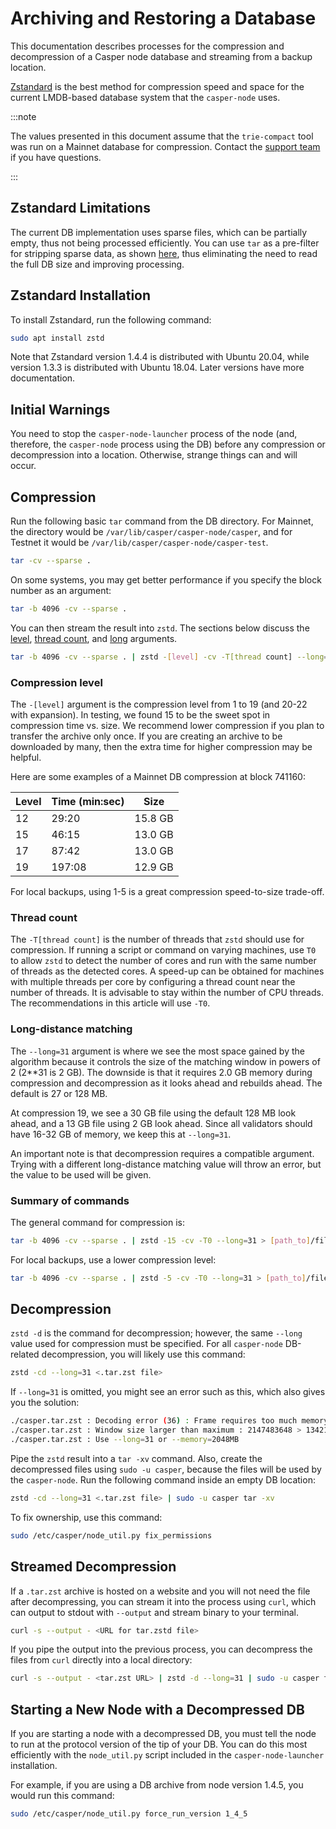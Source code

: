 # Archiving and Restoring a Database

This documentation describes processes for the compression and decompression of a Casper node database and streaming from a backup location.

[Zstandard](http://facebook.github.io/zstd/) is the best method for compression speed and space for the current LMDB-based database system that the `casper-node` uses. 

:::note

The values presented in this document assume that the `trie-compact` tool was run on a Mainnet database for compression. Contact the [support team](https://support.casperlabs.io/hc/en-gb) if you have questions.

:::

## Zstandard Limitations

The current DB implementation uses sparse files, which can be partially empty, thus not being processed efficiently. You can use `tar` as a pre-filter for stripping sparse data, as shown [here](#compression), thus eliminating the need to read the full DB size and improving processing.

## Zstandard Installation

To install Zstandard, run the following command:

```bash
sudo apt install zstd
```

Note that Zstandard version 1.4.4 is distributed with Ubuntu 20.04, while version 1.3.3 is distributed with Ubuntu 18.04. Later versions have more documentation. 

## Initial Warnings

You need to stop the `casper-node-launcher` process of the node (and, therefore, the `casper-node` process using the DB) before any compression or decompression into a location. Otherwise, strange things can and will occur.

## Compression

Run the following basic `tar` command from the DB directory. For Mainnet, the directory would be `/var/lib/casper/casper-node/casper`, and for Testnet it would be `/var/lib/casper/casper-node/casper-test`.

```bash
tar -cv --sparse .
```

On some systems, you may get better performance if you specify the block number as an argument:

```bash
tar -b 4096 -cv --sparse .
```

You can then stream the result into `zstd`. The sections below discuss the [level](#compression-level), [thread count](#thread-count), and [long](#long-distance-matching) arguments.

```bash
tar -b 4096 -cv --sparse . | zstd -[level] -cv -T[thread count] --long=31 > [path_to]/file.tar.zst
```

### Compression level 

The `-[level]` argument is the compression level from 1 to 19 (and 20-22 with expansion). In testing, we found 15 to be the sweet spot in compression time vs. size. We recommend lower compression if you plan to transfer the archive only once. If you are creating an archive to be downloaded by many, then the extra time for higher compression may be helpful.

Here are some examples of a Mainnet DB compression at block 741160:

| Level   | Time (min:sec)  | Size    |
|---------|-----------------|---------|
| 12      | 29:20           | 15.8 GB |
| 15      | 46:15           | 13.0 GB |
| 17      | 87:42           | 13.0 GB |
| 19      | 197:08          | 12.9 GB |

For local backups, using 1-5 is a great compression speed-to-size trade-off.  

### Thread count

The `-T[thread count]` is the number of threads that `zstd` should use for compression. If running a script or command on varying machines, use `T0` to allow `zstd` to detect the number of cores and run with the same number of threads as the detected cores. A speed-up can be obtained for machines with multiple threads per core by configuring a thread count near the number of threads. It is advisable to stay within the number of CPU threads. The recommendations in this article will use `-T0`.

### Long-distance matching

The `--long=31` argument is where we see the most space gained by the algorithm because it controls the size of the matching window in powers of 2 (2**31 is 2 GB). The downside is that it requires 2.0 GB memory during compression and decompression as it looks ahead and rebuilds ahead. The default is 27 or 128 MB.

At compression 19, we see a 30 GB file using the default 128 MB look ahead, and a 13 GB file using 2 GB look ahead. Since all validators should have 16-32 GB of memory, we keep this at `--long=31`.

An important note is that decompression requires a compatible argument. Trying with a different long-distance matching value will throw an error, but the value to be used will be given.

### Summary of commands

The general command for compression is:

```bash
tar -b 4096 -cv --sparse . | zstd -15 -cv -T0 --long=31 > [path_to]/file.tar.zst
```

For local backups, use a lower compression level:

```bash
tar -b 4096 -cv --sparse . | zstd -5 -cv -T0 --long=31 > [path_to]/file.tar.zst
```

## Decompression

`zstd -d` is the command for decompression; however, the same `--long` value used for compression must be specified. For all `casper-node` DB-related decompression, you will likely use this command:

```bash
zstd -cd --long=31 <.tar.zst file>
```

If `--long=31` is omitted, you might see an error such as this, which also gives you the solution:

```bash
./casper.tar.zst : Decoding error (36) : Frame requires too much memory for decoding 
./casper.tar.zst : Window size larger than maximum : 2147483648 > 134217728
./casper.tar.zst : Use --long=31 or --memory=2048MB
```

Pipe the `zstd` result into a `tar -xv` command. Also, create the decompressed files using `sudo -u casper`, because the files will be used by the `casper-node`. Run the following command inside an empty DB location:

```bash
zstd -cd --long=31 <.tar.zst file> | sudo -u casper tar -xv
```

To fix ownership, use this command:

```bash
sudo /etc/casper/node_util.py fix_permissions
```

## Streamed Decompression

If a `.tar.zst` archive is hosted on a website and you will not need the file after decompressing, you can stream it into the process using `curl`, which can output to stdout with `--output` and stream binary to your terminal.

```bash
curl -s --output - <URL for tar.zstd file>
```

If you pipe the output into the previous process, you can decompress the files from `curl` directly into a local directory:

```bash
curl -s --output - <tar.zst URL> | zstd -d --long=31 | sudo -u casper tar -xv
```

## Starting a New Node with a Decompressed DB

If you are starting a node with a decompressed DB, you must tell the node to run at the protocol version of the tip of your DB. You can do this most efficiently with the `node_util.py` script included in the `casper-node-launcher` installation.

For example, if you are using a DB archive from node version 1.4.5, you would run this command:

```bash
sudo /etc/casper/node_util.py force_run_version 1_4_5
```